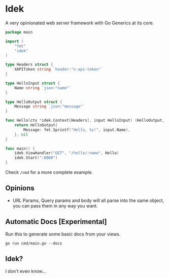 # Idek

A very opinionated web server framework with Go Generics at its core.

```go
package main

import (
	"fmt"
	"idek"
)

type Headers struct {
	XAPIToken string `header:"x-api-token"`
}

type HelloInput struct {
	Name string `json:"name"`
}

type HelloOutput struct {
	Message string `json:"message"`
}

func Hello(ctx *idek.Context[Headers], input HelloInput) (HelloOutput, error) {
	return HelloOutput{
		Message: fmt.Sprintf("Hello, %s!", input.Name),
	}, nil
}

func main() {
	idek.ViewHandler("GET", "/hello/:name", Hello)
	idek.Start(":8080")
}
```

Check `/cmd` for a more complete example.

## Opinions

- URL Params, Query params and body will all parse into the same object, you can pass them in any way you want. 

## Automatic Docs [Experimental]

Run this to generate some basic docs from your views.

```shell
go run cmd/main.go --docs
```

## Idek?

I don't even know...

